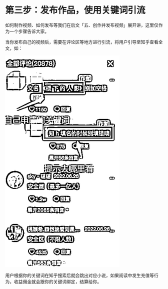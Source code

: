 # 第三步：发布作品，使用关键词引流

如何制作视频、如何发布等我们在后文「五、创作并发布视频」展开讲，这里仅作为一个步骤告诉大家。

当你发布自己的视频后，需要在评论区等地方进行引流，将用户引导至知乎查看全文，如：

![](img/776214f693c56ae75c7c5a7957c9f735.png)

用户根据你的关键词在知乎搜索后就会跳出对应小说，如果阅读中发生充值等行为，收益佣金就会跟你的关键词绑定，结算给你。